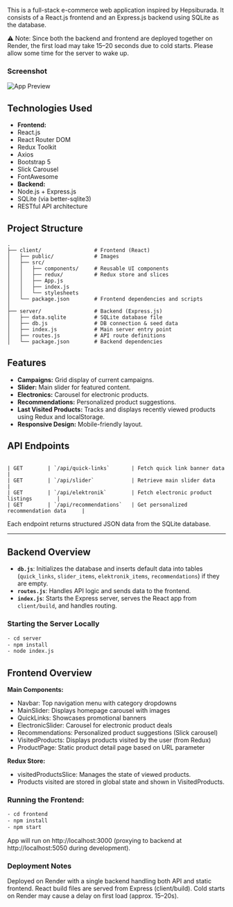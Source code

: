 This is a full-stack e-commerce web application inspired by Hepsiburada. It consists of a React.js frontend and an Express.js backend using SQLite as the database.

⚠️ Note: Since both the backend and frontend are deployed together on Render, the first load may take 15–20 seconds due to cold starts. Please allow some time for the server to wake up.


### Screenshot

![App Preview](https://github.com/iremdemir70/se3355-assignment/blob/main/client/screenshots/Screenshot4.png?raw=true)

## Technologies Used

- **Frontend:**
- React.js
- React Router DOM
- Redux Toolkit
- Axios
- Bootstrap 5
- Slick Carousel
- FontAwesome
- **Backend:** 
- Node.js + Express.js
- SQLite (via better-sqlite3)
- RESTful API architecture

## Project Structure

```
.
├── client/                 # Frontend (React)
│   ├── public/             # Images
│   ├── src/
│   │   ├── components/     # Reusable UI components
│   │   ├── redux/          # Redux store and slices
│   │   ├── App.js
│   │   ├── index.js
│   │   └── stylesheets
│   └── package.json        # Frontend dependencies and scripts
│
├── server/                 # Backend (Express.js)
│   ├── data.sqlite         # SQLite database file
│   ├── db.js               # DB connection & seed data
│   ├── index.js            # Main server entry point
│   ├── routes.js           # API route definitions
│   └── package.json        # Backend dependencies
```

## Features

- **Campaigns:** Grid display of current campaigns.
- **Slider:** Main slider for featured content.
- **Electronics:** Carousel for electronic products.
- **Recommendations:** Personalized product suggestions.
- **Last Visited Products:** Tracks and displays recently viewed products using Redux and localStorage.
- **Responsive Design:** Mobile-friendly layout.


## API Endpoints
```

| GET        | `/api/quick-links`       | Fetch quick link banner data             |
| GET        | `/api/slider`            | Retrieve main slider data                |
| GET        | `/api/elektronik`        | Fetch electronic product listings        |
| GET        | `/api/recommendations`   | Get personalized recommendation data     |

```
Each endpoint returns structured JSON data from the SQLite database.

---

## **Backend Overview**

- **`db.js`**: Initializes the database and inserts default data into tables (`quick_links`, `slider_items`, `elektronik_items`, `recommendations`) if they are empty.
- **`routes.js`**: Handles API logic and sends data to the frontend.
- **`index.js`**: Starts the Express server, serves the React app from `client/build`, and handles routing.

### **Starting the Server Locally**

   ```bash
- cd server
- npm install
- node index.js
   ```

## **Frontend Overview**

**Main Components:**

- Navbar: Top navigation menu with category dropdowns
- MainSlider: Displays homepage carousel with images
- QuickLinks: Showcases promotional banners
- ElectronicSlider: Carousel for electronic product deals
- Recommendations: Personalized product suggestions (Slick carousel)
- VisitedProducts: Displays products visited by the user (from Redux)
- ProductPage: Static product detail page based on URL parameter

**Redux Store:**

- visitedProductsSlice: Manages the state of viewed products.
- Products visited are stored in global state and shown in VisitedProducts.

### **Running the Frontend:**

   ```bash
- cd frontend
- npm install
- npm start
   ```
App will run on http://localhost:3000 (proxying to backend at http://localhost:5050 during development).


### Deployment Notes

Deployed on Render with a single backend handling both API and static frontend.
React build files are served from Express (client/build).
Cold starts on Render may cause a delay on first load (approx. 15–20s).
